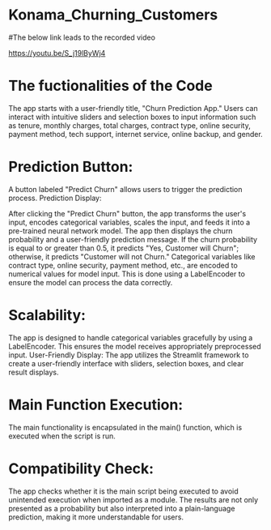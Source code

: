 # Konama_Churning_Customers
#The below link leads to the recorded video

https://youtu.be/S_j19lByWj4

# The fuctionalities of the Code
The app starts with a user-friendly title, "Churn Prediction App."
Users can interact with intuitive sliders and selection boxes to input information such as tenure, monthly charges, total charges, contract type, online security, payment method, tech support, internet service, online backup, and gender.

# Prediction Button:
A button labeled "Predict Churn" allows users to trigger the prediction process.
Prediction Display:

After clicking the "Predict Churn" button, the app transforms the user's input, encodes categorical variables, scales the input, and feeds it into a pre-trained neural network model.
The app then displays the churn probability and a user-friendly prediction message. If the churn probability is equal to or greater than 0.5, it predicts "Yes, Customer will Churn"; otherwise, it predicts "Customer will not Churn."
Categorical variables like contract type, online security, payment method, etc., are encoded to numerical values for model input. This is done using a LabelEncoder to ensure the model can process the data correctly.

# Scalability:
The app is designed to handle categorical variables gracefully by using a LabelEncoder. This ensures the model receives appropriately preprocessed input.
User-Friendly Display:
The app utilizes the Streamlit framework to create a user-friendly interface with sliders, selection boxes, and clear result displays.

# Main Function Execution:
The main functionality is encapsulated in the main() function, which is executed when the script is run.

# Compatibility Check:
The app checks whether it is the main script being executed to avoid unintended execution when imported as a module.
The results are not only presented as a probability but also interpreted into a plain-language prediction, making it more understandable for users.
